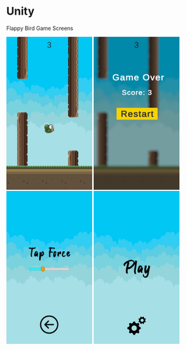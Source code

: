 # Unity

Flappy Bird Game Screens

<img src="https://github.com/gokulpresads/Unity/blob/main/Flappy%20Bird/Screens/Game.jpeg" height="400"/>
<img src="https://github.com/gokulpresads/Unity/blob/main/Flappy%20Bird/Screens/Gameover.jpeg" height="400"/>
<img src="https://github.com/gokulpresads/Unity/blob/main/Flappy%20Bird/Screens/Settings.jpeg" height="400"/>
<img src="https://github.com/gokulpresads/Unity/blob/main/Flappy%20Bird/Screens/Start.jpeg" height="400">
